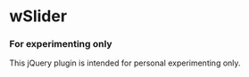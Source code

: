 # wSlider

### For experimenting only
This jQuery plugin is intended for personal experimenting only.
